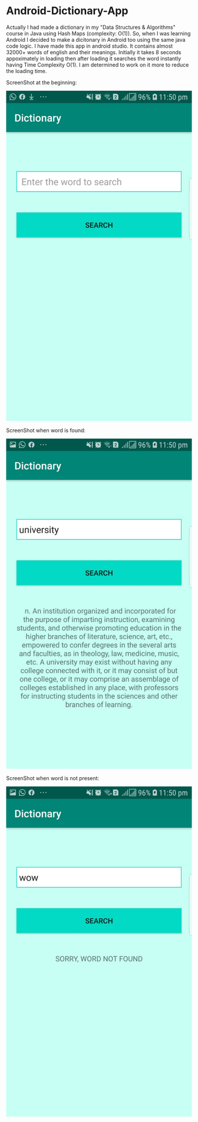 # Android-Dictionary-App
Actually I had made a dictionary in my "Data Structures & Algorithms" course in Java using Hash Maps (complexity: O(1)). So, when I was learning
Android I decided to make a dicitonary in Android too using the same java code logic.
I have made this app in android studio. It contains almost 32000+ words of english and their meanings. Initially 
it takes 8 seconds appoximately in loading then after loading it searches the word instantly having Time Complexity O(1).
I am determined to work on it more to reduce the loading time.

ScreenShot at the beginning:


![Alt text](https://github.com/talha3111997/Android-Dictionary-App/blob/master/dict2.jpeg?raw=true "Proteus Simulation Screenshot")

ScreenShot when word is found: 


![Alt text](https://github.com/talha3111997/Android-Dictionary-App/blob/master/dict.jpeg?raw=true "Proteus Simulation Screenshot")


ScreenShot when word is not present:

![Alt text](https://github.com/talha3111997/Android-Dictionary-App/blob/master/dict3.jpeg?raw=true "Proteus Simulation Screenshot")

